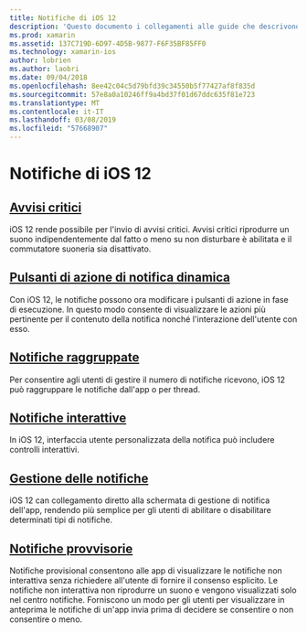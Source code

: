 ```yaml
---
title: Notifiche di iOS 12
description: 'Questo documento i collegamenti alle guide che descrivono come usare diverse funzionalità correlate alle notifiche introdotta in iOS 12: notifiche provvisorie, alle notifiche raggruppate, gestione delle notifiche, notifiche interattive, pulsanti di azione di notifica dinamici, e gli avvisi critici.'
ms.prod: xamarin
ms.assetid: 137C719D-6D97-4D5B-9877-F6F35BF85FF0
ms.technology: xamarin-ios
author: lobrien
ms.author: laobri
ms.date: 09/04/2018
ms.openlocfilehash: 8ee42c04c5d79bfd39c34550b5f77427af8f835d
ms.sourcegitcommit: 57e8a0a10246ff9a4bd37f01d67ddc635f81e723
ms.translationtype: MT
ms.contentlocale: it-IT
ms.lasthandoff: 03/08/2019
ms.locfileid: "57668907"
---
```

# <a name="notifications-in-ios-12"></a>Notifiche di iOS 12

## <a name="critical-alertscritical-alertsmd"></a>[Avvisi critici](critical-alerts.md)

iOS 12 rende possibile per l'invio di avvisi critici. Avvisi critici riprodurre un suono indipendentemente dal fatto o meno su non disturbare è abilitata e il commutatore suoneria sia disattivato.

## <a name="dynamic-notification-action-buttonsdynamic-actionsmd"></a>[Pulsanti di azione di notifica dinamica](dynamic-actions.md)

Con iOS 12, le notifiche possono ora modificare i pulsanti di azione in fase di esecuzione.
In questo modo consente di visualizzare le azioni più pertinente per il contenuto della notifica nonché l'interazione dell'utente con esso.

## <a name="grouped-notificationsgroupedmd"></a>[Notifiche raggruppate](grouped.md)

Per consentire agli utenti di gestire il numero di notifiche ricevono, iOS 12 può raggruppare le notifiche dall'app o per thread.

## <a name="interactive-notificationsinteractivemd"></a>[Notifiche interattive](interactive.md)

In iOS 12, interfaccia utente personalizzata della notifica può includere controlli interattivi.

## <a name="notification-managementmanagementmd"></a>[Gestione delle notifiche](management.md)

iOS 12 can collegamento diretto alla schermata di gestione di notifica dell'app, rendendo più semplice per gli utenti di abilitare o disabilitare determinati tipi di notifiche.

## <a name="provisional-notificationsprovisionalmd"></a>[Notifiche provvisorie](provisional.md)

Notifiche provisional consentono alle app di visualizzare le notifiche non interattiva senza richiedere all'utente di fornire il consenso esplicito. Le notifiche non interattiva non riprodurre un suono e vengono visualizzati solo nel centro notifiche. Forniscono un modo per gli utenti per visualizzare in anteprima le notifiche di un'app invia prima di decidere se consentire o non consentire o meno.
